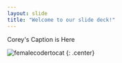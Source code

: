 ```yaml
---
layout: slide
title: "Welcome to our slide deck!"
---
```


Corey's Caption is Here

![femalecodertocat](https://octodex.github.com/images/femalecodertocat.png)
{: .center}
